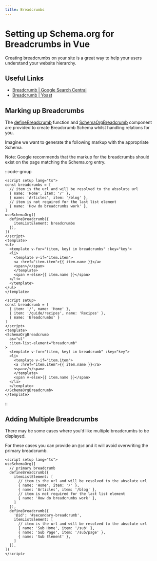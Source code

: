 ```yaml
---
title: Breadcrumbs
---
```


# Setting up Schema.org for Breadcrumbs in Vue

Creating breadcrumbs on your site is a great way to help your users understand your website hierarchy.

## Useful Links

- [Breadcrumb | Google Search Central](https://developers.google.com/search/docs/advanced/structured-data/breadcrumb)
- [Breadcrumb | Yoast](https://developer.yoast.com/features/schema/pieces/breadcrumb)

## Marking up Breadcrumbs

The [defineBreadcrumb](/schema/breadcrumb) function and [SchemaOrgBreadcrumb](/guide/guides/components) component are provided
to create Breadcrumb Schema whilst handling relations for you.


Imagine we want to generate the following markup with the appropriate Schema.

Note: Google recommends that the markup for the breadcrumbs should exist on the page matching the Schema.org entry.

::code-group

```vue [Composition API]
<script setup lang="ts">
const breadcrumbs = [
  // item is the url and will be resolved to the absolute url  
  { name: 'Home', item: '/' },
  { name: 'Articles', item: '/blog' },
  // item is not required for the last list element
  { name: 'How do breadcrumbs work' },
]
useSchemaOrg([
  defineBreadcrumb({
    itemListElement: breadcrumbs
  }),
])
</script>
<template>
<ul>
  <template v-for="(item, key) in breadcrumbs" :key="key">
  <li>
    <template v-if="item.item">
    <a :href="item.item">{{ item.name }}</a>
    <span>/</span>
    </template>
    <span v-else>{{ item.name }}</span>
  </li>
  </template>
</ul>
</template>
```

```vue [Component API]
<script setup>
const breadcrumb = [
  { item: '/', name: 'Home' },
  { item: '/guide/recipes', name: 'Recipes' },
  { name: 'Breadcrumbs' }
]
</script>
<template>
<SchemaOrgBreadcrumb
  as="ul"
  :item-list-element="breadcrumb"
>
  <template v-for="(item, key) in breadcrumb" :key="key">
  <li>
    <template v-if="item.item">
    <a :href="item.item">{{ item.name }}</a>
    <span>/</span>
    </template>
    <span v-else>{{ item.name }}</span>
  </li>
  </template>
</SchemaOrgBreadcrumb>
</template>
```
::


## Adding Multiple Breadcrumbs

There may be some cases where you'd like multiple breadcrumbs to be displayed.

For these cases you can provide an `@id` and it will avoid overwriting the primary breadcrumb.

```vue
<script setup lang="ts">
useSchemaOrg([
  // primary breadcrumb
  defineBreadcrumb({
    itemListElement: [
      // item is the url and will be resolved to the absolute url  
      { name: 'Home', item: '/' },
      { name: 'Articles', item: '/blog' },
      // item is not required for the last list element
      { name: 'How do breadcrumbs work' },
    ]
  }),
  defineBreadcrumb({
    '@id': '#secondary-breadcrumb',
    itemListElement: [
      // item is the url and will be resolved to the absolute url  
      { name: 'Sub Home', item: '/sub' },
      { name: 'Sub Page', item: '/sub/page' },
      { name: 'Sub Element' },
    ]
  }),
])
</script>
```
